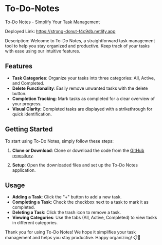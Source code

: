 # To-Do-Notes
To-Do Notes - Simplify Your Task Management

Deployed Link: https://strong-donut-f4c9db.netlify.app

Description:
Welcome to To-Do Notes, a straightforward task management tool to help you stay organized and productive. Keep track of your tasks with ease using our intuitive features.

## Features

- **Task Categories**: Organize your tasks into three categories: All, Active, and Completed.
- **Delete Functionality**: Easily remove unwanted tasks with the delete button.
- **Completion Tracking**: Mark tasks as completed for a clear overview of your progress.
- **Visual Clarity**: Completed tasks are displayed with a strikethrough for quick identification.

## Getting Started

To start using To-Do Notes, simply follow these steps:

1. **Clone or Download**: Clone or download the code from the [GitHub repository](https://github.com/todonotes).

2. **Setup**: Open the downloaded files and set up the To-Do Notes application.

## Usage

- **Adding a Task**: Click the "+" button to add a new task.
- **Completing a Task**: Check the checkbox next to a task to mark it as completed.
- **Deleting a Task**: Click the trash icon to remove a task.
- **Viewing Categories**: Use the tabs (All, Active, Completed) to view tasks in different categories.

Thank you for using To-Do Notes! We hope it simplifies your task management and helps you stay productive. Happy organizing! 📋🚀
